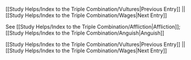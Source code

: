 [[Study Helps/Index to the Triple Combination/Vultures|Previous Entry]]  ||  [[Study Helps/Index to the Triple Combination/Wages|Next Entry]]

 See [[Study Helps/Index to the Triple Combination/Affliction|Affliction]]; [[Study Helps/Index to the Triple Combination/Anguish|Anguish]]

[[Study Helps/Index to the Triple Combination/Vultures|Previous Entry]]  ||  [[Study Helps/Index to the Triple Combination/Wages|Next Entry]]